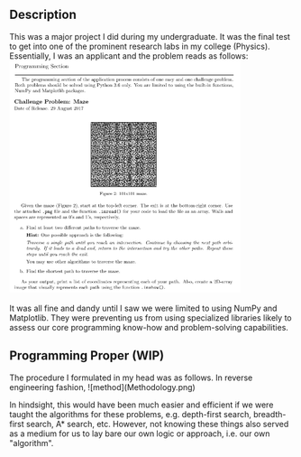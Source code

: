 <h2>Description</h2>
This was a major project I did during my undergraduate. It was the final test to get into one of the prominent research labs in my college (Physics). Essentially, I was an applicant and the problem reads as follows:<br/>
<kbd>
<img src="Py_Maze_Problem_Statement.png" width="410" height="410">
</kbd>
<br/>
<br/>
It was all fine and dandy until I saw we were limited to using NumPy and Matplotlib. They were preventing us from using specialized libraries likely to assess our core programming know-how and problem-solving capabilities.

<h2>Programming Proper (WIP)</h2>
The procedure I formulated in my head was as follows. In reverse engineering fashion,
![method](Methodology.png)


In hindsight, this would have been much easier and efficient if we were taught the algorithms for these problems, e.g. depth-first search, breadth-first search, A* search, etc. However, not knowing these things also served as a medium for us to lay bare our own logic or approach, i.e. our own "algorithm".
